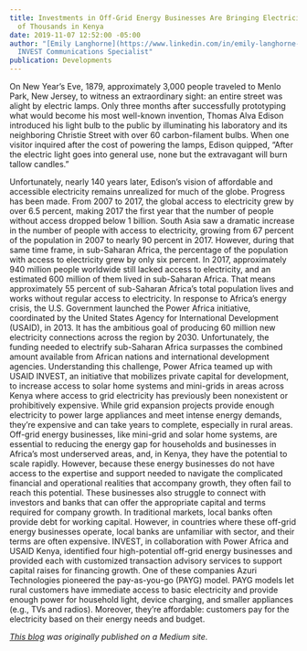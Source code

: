 ```yaml
---
title: Investments in Off-Grid Energy Businesses Are Bringing Electricity to Hundreds
  of Thousands in Kenya
date: 2019-11-07 12:52:00 -05:00
author: "[Emily Langhorne](https://www.linkedin.com/in/emily-langhorne-6307b956/),
  INVEST Communications Specialist"
publication: Developments
---
```


On New Year’s Eve, 1879, approximately 3,000 people traveled to Menlo Park, New Jersey, to witness an extraordinary sight: an entire street was alight by electric lamps. Only three months after successfully prototyping what would become his most well-known invention, Thomas Alva Edison introduced his light bulb to the public by illuminating his laboratory and its neighboring Christie Street with over 60 carbon-filament bulbs. When one visitor inquired after the cost of powering the lamps, Edison quipped, “After the electric light goes into general use, none but the extravagant will burn tallow candles.”

Unfortunately, nearly 140 years later, Edison’s vision of affordable and accessible electricity remains unrealized for much of the globe.
Progress has been made. From 2007 to 2017, the global access to electricity grew by over 6.5 percent, making 2017 the first year that the number of people without access dropped below 1 billion. South Asia saw a dramatic increase in the number of people with access to electricity, growing from 67 percent of the population in 2007 to nearly 90 percent in 2017.
However, during that same time frame, in sub-Saharan Africa, the percentage of the population with access to electricity grew by only six percent. In 2017, approximately 940 million people worldwide still lacked access to electricity, and an estimated 600 million of them lived in sub-Saharan Africa. That means approximately 55 percent of sub-Saharan Africa’s total population lives and works without regular access to electricity.
In response to Africa’s energy crisis, the U.S. Government launched the Power Africa initiative, coordinated by the United States Agency for International Development (USAID), in 2013. It has the ambitious goal of producing 60 million new electricity connections across the region by 2030.
Unfortunately, the funding needed to electrify sub-Saharan Africa surpasses the combined amount available from African nations and international development agencies. Understanding this challenge, Power Africa teamed up with USAID INVEST, an initiative that mobilizes private capital for development, to increase access to solar home systems and mini-grids in areas across Kenya where access to grid electricity has previously been nonexistent or prohibitively expensive.
While grid expansion projects provide enough electricity to power large appliances and meet intense energy demands, they’re expensive and can take years to complete, especially in rural areas. Off-grid energy businesses, like mini-grid and solar home systems, are essential to reducing the energy gap for households and businesses in Africa’s most underserved areas, and, in Kenya, they have the potential to scale rapidly. However, because these energy businesses do not have access to the expertise and support needed to navigate the complicated financial and operational realities that accompany growth, they often fail to reach this potential.
These businesses also struggle to connect with investors and banks that can offer the appropriate capital and terms required for company growth. In traditional markets, local banks often provide debt for working capital. However, in countries where these off-grid energy businesses operate, local banks are unfamiliar with sector, and their terms are often expensive.
INVEST, in collaboration with Power Africa and USAID Kenya, identified four high-potential off-grid energy businesses and provided each with customized transaction advisory services to support capital raises for financing growth.
One of these companies Azuri Technologies pioneered the pay-as-you-go (PAYG) model. PAYG models let rural customers have immediate access to basic electricity and provide enough power for household light, device charging, and smaller appliances (e.g., TVs and radios). Moreover, they’re affordable: customers pay for the electricity based on their energy needs and budget.


*[This blog](https://medium.com/@emily_langhorne/investments-in-off-grid-energy-businesses-expand-electricity-to-hundreds-of-thousands-in-kenya-b507c553a38a) was originally published on a Medium site.*